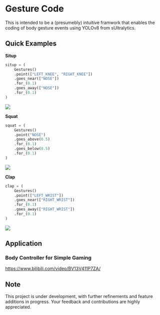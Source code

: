 # Gesture Code
This is intended to be a (presumebly) intuitive framwork that enables the coding of body gesture events using YOLOv8 from sUltralytics.

## Quick Examples
**Situp**
```python
situp = (
    Gestures()
    .point(["LEFT_KNEE", "RIGHT_KNEE"])
    .goes_near(["NOSE"])
    .for_(0.1)
    .goes_away(["NOSE"])
    .for_(0.1)
)
```
![](https://github.com/Don-Yin/Gesture-Code/blob/52e17557121583100d92f122b212170f7ec5fcd1/public/cut_situp.gif)

**Squat**
```python
squat = (
    Gestures()
    .point("NOSE")
    .goes_above(0.5)
    .for_(0.1)
    .goes_below(0.5)
    .for_(0.1)
)
```
![](https://github.com/Don-Yin/Gesture-Code/tree/main/public/cut_squat.gif)

**Clap**
```python
clap = (
    Gestures()
    .point(["LEFT_WRIST"])
    .goes_near(["RIGHT_WRIST"])
    .for_(0.1)
    .goes_away(["RIGHT_WRIST"])
    .for_(0.1)
)
```
![](https://github.com/Don-Yin/Gesture-Code/tree/main/public/cut_clap.gif)

## Application

### Body Controller for Simple Gaming
https://www.bilibili.com/video/BV13V411P7ZA/

## Note
This project is under development, with further refinements and feature additions in progress. Your feedback and contributions are highly appreciated.
